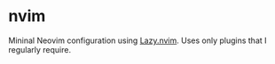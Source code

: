 # nvim

Mininal Neovim configuration using [Lazy.nvim](https://github.com/folke/lazy.nvim).
Uses only plugins that I regularly require.
